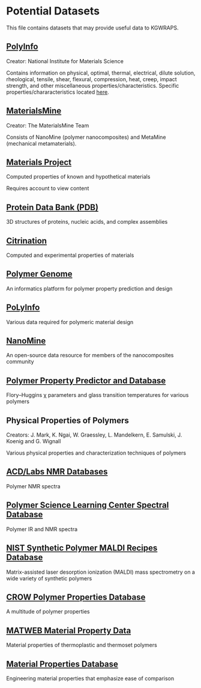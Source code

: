 # Potential Datasets

This file contains datasets that may provide useful data to KGWRAPS.

## [PolyInfo](https://polymer.nims.go.jp/)

Creator: National Institute for Materials Science

Contains information on physical, optimal, thermal, electrical, dilute solution, rheological, tensile, shear, flexural, compression,
heat, creep, impact strength, and other miscellaneous properties/characteristics. Specific properties/chararacteristics located
[here](https://polymer.nims.go.jp/datapoint.html).

## [MaterialsMine](https://materialsmine.org/)

Creator: The MaterialsMine Team

Consists of NanoMine (polymer nanocomposites) and MetaMine (mechanical metamaterials).

## [Materials Project](https://materialsproject.org)

Computed properties of known and hypothetical materials

Requires account to view content

## [Protein Data Bank (PDB)](http://www.wwpdb.org)

3D structures of proteins, nucleic acids, and complex assemblies

## [Citrination](https://citrination.com)

Computed and experimental properties of materials

## [Polymer Genome](https://www.polymergenome.org)

An informatics platform for polymer property prediction and design

## [PoLyInfo](https://polymer.nims.go.jp)

Various data required for polymeric material design

## [NanoMine](https://materialsmine.org/nm#/)

An open-source data resource for members of the nanocomposites community

## [Polymer Property Predictor and Database](https://pppdb.uchicago.edu)

Flory–Huggins χ parameters and glass transition temperatures for various polymers

## Physical Properties of Polymers

Creators: J. Mark, K. Ngai, W. Graessley, L. Mandelkern, E. Samulski, J. Koenig and G. Wignall

Various physical properties and characterization techniques of polymers

## [ACD/Labs NMR Databases](https://www.acdlabs.com/products/dbs/nmr_db)

Polymer NMR spectra

## [Polymer Science Learning Center Spectral Database](https://pslc.uwsp.edu)

Polymer IR and NMR spectra

## [NIST Synthetic Polymer MALDI Recipes Database](https://maldi.nist.gov)

Matrix-assisted laser desorption ionization (MALDI) mass spectrometry on a wide variety of synthetic polymers

## [CROW Polymer Properties Database](http://polymerdatabase.com)

A multitude of polymer properties

## [MATWEB Material Property Data](http://www.matweb.com)

Material properties of thermoplastic and thermoset polymers

## [Material Properties Database](https://www.makeitfrom.com)

Engineering material properties that emphasize ease of comparison
